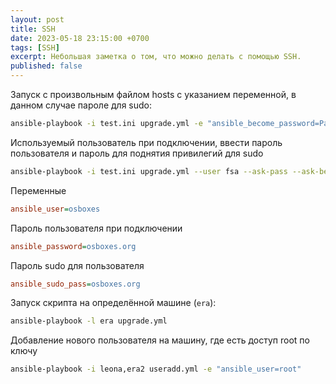 ```yaml
---
layout: post
title: SSH
date: 2023-05-18 23:15:00 +0700
tags: [SSH]
excerpt: Небольшая заметка о том, что можно делать с помощью SSH.
published: false
---
```


Запуск с произвольным файлом hosts с указанием переменной, в данном случае пароле для sudo:

```bash
ansible-playbook -i test.ini upgrade.yml -e "ansible_become_password=PaSsWoRd"
```

Используемый пользователь при подключении, ввести пароль пользователя и пароль для поднятия привилегий для sudo

```bash
ansible-playbook -i test.ini upgrade.yml --user fsa --ask-pass --ask-become-pass 
```

Переменные

```ini
ansible_user=osboxes
```

Пароль пользователя при подключении

```ini
ansible_password=osboxes.org
```

Пароль sudo для пользователя

```ini
ansible_sudo_pass=osboxes.org
```

Запуск скрипта на определённой машине (`era`):

```bash
ansible-playbook -l era upgrade.yml
```

Добавление нового пользователя на машину, где есть доступ root по ключу

```bash
ansible-playbook -i leona,era2 useradd.yml -e "ansible_user=root"
```
